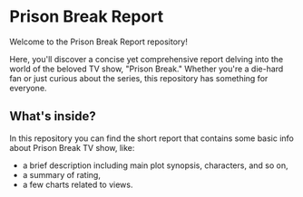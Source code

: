 # Prison Break Report

Welcome to the Prison Break Report repository! 

Here, you'll discover a concise yet comprehensive report delving into the world of the beloved TV show, "Prison Break." Whether you're a die-hard fan or just curious about the series, this repository has something for everyone.

## What's inside?

In this repository you can find the short report that contains some basic info about Prison Break TV show, like:
* a brief description including main plot synopsis, characters, and so on,
* a summary of rating,
* a few charts related to views.
